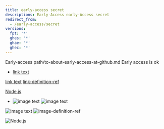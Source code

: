 ```yaml
---
title: early-access secret
descriptions: Early-Access early-Access secret
redirect_from: 
  - /early-access/secret
versions:
  fpt: '*'
  ghes: '*'
  ghae: '*'
  ghec: '*'
---
```


Early-access
path/to-about-early-access-at-github.md
Early access is ok

- [link text](/early-access/github/blah)

[link text](https://docs.github.com/early-access/github/blah)
[link-definition-ref][]

[Node.js](https://example.org/early-access/)<!-- markdownlint-disable-line early-access-references -->

- ![image text](/assets/images/early-access/github/blah.gif)
![image text](https://docs.github.com/assets/images/early-access/github/blah.gif)

![image text](/assets/images/early-access/github/blah.gif)
![image-definition-ref][]

![Node.js](https://example.org/assets/images/early-access/blah.gif)<!-- markdownlint-disable-line early-access-references -->

[link-definition-ref]: http://help.github.com/early-access/github/blah
[image-definition-ref]: http://help.github.com/assets/images/early-access/github/blah.gif
